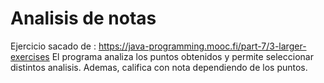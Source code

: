 # Analisis de notas
Ejercicio sacado de : https://java-programming.mooc.fi/part-7/3-larger-exercises
El programa analiza los puntos obtenidos y permite seleccionar distintos analisis. Ademas, califica con nota dependiendo de los puntos.
